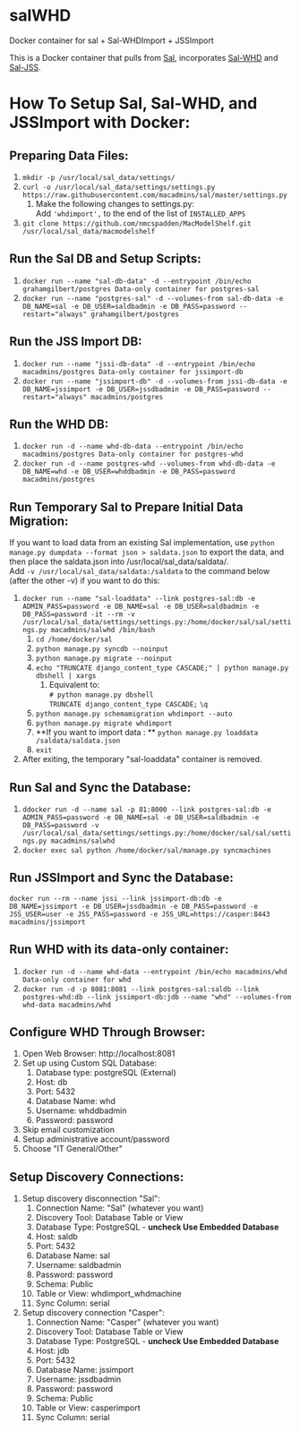 salWHD
======

Docker container for sal + Sal-WHDImport + JSSImport

This is a Docker container that pulls from [Sal](https://github.com/macadmins/sal), incorporates [Sal-WHD](https://github.com/nmcspadden/Sal-WHDImport) and [Sal-JSS](https://github.com/nmcspadden/Sal-JSSImport).

How To Setup Sal, Sal-WHD, and JSSImport with Docker:
=========

Preparing Data Files:
------

1. `mkdir -p /usr/local/sal_data/settings/`
2. `curl -o /usr/local/sal_data/settings/settings.py https://raw.githubusercontent.com/macadmins/sal/master/settings.py`
	1. Make the following changes to settings.py:  
		Add `'whdimport',` to the end of the list of `INSTALLED_APPS`
3. `git clone https://github.com/nmcspadden/MacModelShelf.git /usr/local/sal_data/macmodelshelf`

Run the Sal DB and Setup Scripts:
-------


1. `docker run --name "sal-db-data" -d --entrypoint /bin/echo grahamgilbert/postgres Data-only container for postgres-sal`
2. `docker run --name "postgres-sal" -d --volumes-from sal-db-data -e DB_NAME=sal -e DB_USER=saldbadmin -e DB_PASS=password --restart="always" grahamgilbert/postgres`

Run the JSS Import DB:
----
1.	`docker run --name "jssi-db-data" -d --entrypoint /bin/echo macadmins/postgres Data-only container for jssimport-db`
2.	`docker run --name "jssimport-db" -d --volumes-from jssi-db-data -e DB_NAME=jssimport -e DB_USER=jssdbadmin -e DB_PASS=password --restart="always" macadmins/postgres`


Run the WHD DB:
-----

1. `docker run -d --name whd-db-data --entrypoint /bin/echo macadmins/postgres Data-only container for postgres-whd`
2. `docker run -d --name postgres-whd --volumes-from whd-db-data -e DB_NAME=whd -e DB_USER=whddbadmin -e DB_PASS=password macadmins/postgres`

Run Temporary Sal to Prepare Initial Data Migration:
-----

If you want to load data from an existing Sal implementation, use `python
manage.py dumpdata --format json > saldata.json` to export
the data, and then place the saldata.json into /usr/local/sal_data/saldata/.  
Add `-v /usr/local/sal_data/saldata:/saldata` to the command below (after the other -v) if you want to do this:  

1. `docker run --name "sal-loaddata" --link postgres-sal:db -e ADMIN_PASS=password -e DB_NAME=sal -e DB_USER=saldbadmin -e DB_PASS=password -it --rm -v /usr/local/sal_data/settings/settings.py:/home/docker/sal/sal/settings.py macadmins/salwhd /bin/bash`
	1. `cd /home/docker/sal`
	2. `python manage.py syncdb --noinput`
    3. `python manage.py migrate --noinput`
    4. `echo "TRUNCATE django_content_type CASCADE;" | python manage.py dbshell | xargs`
        1. Equivalent to:  
       `# python manage.py dbshell`  
       `TRUNCATE django_content_type CASCADE;`
       `\q`
    5. `python manage.py schemamigration whdimport --auto`
    6. `python manage.py migrate whdimport`
    7. **If you want to import data : ** `python manage.py loaddata /saldata/saldata.json`
    8. `exit`
2. After exiting, the temporary "sal-loaddata" container is removed.

Run Sal and Sync the Database:
-----

1. `ddocker run -d --name sal -p 81:8000 --link postgres-sal:db -e ADMIN_PASS=password -e DB_NAME=sal -e DB_USER=saldbadmin -e DB_PASS=password -v /usr/local/sal_data/settings/settings.py:/home/docker/sal/sal/settings.py macadmins/salwhd`
2. `docker exec sal python /home/docker/sal/manage.py syncmachines`

Run JSSImport and Sync the Database:
----
`docker run --rm --name jssi --link jssimport-db:db -e DB_NAME=jssimport -e DB_USER=jssdbadmin -e DB_PASS=password -e JSS_USER=user -e JSS_PASS=password -e JSS_URL=https://casper:8443 macadmins/jssimport`

Run WHD with its data-only container:
-----

1. `docker run -d --name whd-data --entrypoint /bin/echo macadmins/whd Data-only container for whd`
2. `docker run -d -p 8081:8081 --link postgres-sal:saldb --link postgres-whd:db --link jssimport-db:jdb --name "whd" --volumes-from whd-data macadmins/whd`

Configure WHD Through Browser:
----

1. Open Web Browser: http://localhost:8081
2. Set up using Custom SQL Database:
	1. Database type: postgreSQL (External)
	2. Host: db
	3. Port: 5432
	4. Database Name: whd
	5. Username: whddbadmin
	6. Password: password
3. Skip email customization
4. Setup administrative account/password
5. Choose "IT General/Other"

Setup Discovery Connections:
----

1. Setup discovery disconnection "Sal":
	1. Connection Name: "Sal" (whatever you want)
	2. Discovery Tool: Database Table or View
	3. Database Type: PostgreSQL - **uncheck Use Embedded Database**
	4. Host: saldb
	5. Port: 5432
	6. Database Name: sal
	7. Username: saldbadmin
	8. Password: password
	9. Schema: Public
	10. Table or View: whdimport_whdmachine
	11. Sync Column: serial
2. Setup discovery connection "Casper":
      1. Connection Name: "Casper" (whatever you want)
      2. Discovery Tool: Database Table or View
      3. Database Type: PostgreSQL - **uncheck Use Embedded Database**
      4. Host: jdb
      5. Port: 5432
      6. Database Name: jssimport
      7. Username: jssdbadmin
      8. Password: password
      9. Schema: Public
      10. Table or View: casperimport
      11. Sync Column: serial
